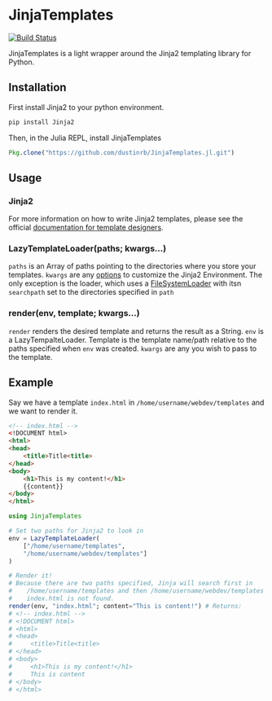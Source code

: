 # JinjaTemplates

[![Build Status](https://travis-ci.org/dustinrb/JinjaTemplates.jl.svg?branch=master)](https://travis-ci.org/dustinrb/JinjaTemplates.jl)

JinjaTemplates is a light wrapper around the Jinja2 templating library for Python.

## Installation

First install Jinja2 to your python environment.

```sh
pip install Jinja2
```

Then, in the Julia REPL, install JinjaTemplates

```julia
Pkg.clone("https://github.com/dustinrb/JinjaTemplates.jl.git")
```

## Usage

### Jinja2

For more information on how to write Jinja2 templates, please see the official [documentation for template designers](http://jinja.pocoo.org/docs/dev/templates/).

### LazyTemplateLoader(paths; kwargs...)

`paths` is an Array of paths pointing to the directories where you store your templates. `kwargs` are any [options](http://jinja.pocoo.org/docs/dev/api/#jinja2.Environment) to customize the Jinja2 Environment. The only exception is the loader, which uses a [FileSystemLoader](http://jinja.pocoo.org/docs/dev/api/#jinja2.FileSystemLoader) with itsn `searchpath` set to the directories specified in `path`

### render(env, template; kwargs...)

`render` renders the desired template and returns the result as a String. `env` is a LazyTempalteLoader. Template is the template name/path relative to the paths specified when `env` was created. `kwargs` are any you wish to pass to the template.

## Example

Say we have a template `index.html` in `/home/username/webdev/templates` and we want to render it.

```html
<!-- index.html -->
<!DOCUMENT html>
<html>
<head>
    <title>Title<title>
</head>
<body>
    <h1>This is my content!</h1>
    {{content}}
</body>
</html>
```

```julia
using JinjaTemplates

# Set two paths for Jinja2 to look in
env = LazyTemplateLoader(
    ["/home/username/templates",
    "/home/username/webdev/templates"]
)

# Render it!
# Because there are two paths specified, Jinja will search first in
#    /home/username/templates and then /home/username/webdev/templates
#    index.html is not found.
render(env, "index.html"; content="This is content!") # Returns:
# <!-- index.html -->
# <!DOCUMENT html>
# <html>
# <head>
#     <title>Title<title>
# </head>
# <body>
#     <h1>This is my content!</h1>
#     This is content
# </body>
# </html>
```

